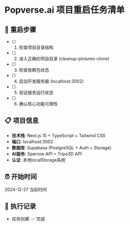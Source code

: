 # Popverse.ai 项目重启任务清单

## 🎯 重启步骤
- [ ] 1. 检查项目目录结构
- [ ] 2. 进入正确的项目目录 (cleanup-pictures-clone)
- [ ] 3. 检查依赖包状态
- [ ] 4. 启动开发服务器 (localhost:3002)
- [ ] 5. 验证服务运行状态
- [ ] 6. 确认核心功能可用性

## 📋 项目信息
- **技术栈**: Next.js 15 + TypeScript + Tailwind CSS
- **端口**: localhost:3002
- **数据库**: Supabase (PostgreSQL + Auth + Storage)
- **AI服务**: Sparrow API + Tripo3D API
- **认证**: 本地localStorage系统

## ⏰ 开始时间
2024-12-27 当前时间

## 📝 执行记录
- 任务创建: ✅ 完成 